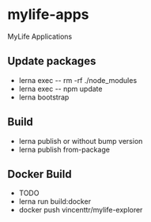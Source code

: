 # mylife-apps
MyLife Applications

## Update packages
 - lerna exec -- rm -rf ./node_modules
 - lerna exec -- npm update
 - lerna bootstrap

## Build
 - lerna publish
or without bump version
 - lerna publish from-package

## Docker Build
 - TODO
 - lerna run build:docker
 - docker push vincenttr/mylife-explorer
